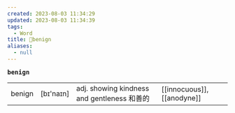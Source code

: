 ```yaml
---
created: 2023-08-03 11:34:29
updated: 2023-08-03 11:34:39
tags:
  - Word
title: 📖benign
aliases:
  - null
---
```


<pre><strong>benign</strong></pre>
|   |   |   |   |
|---|---|---|---|
|benign|[bɪ'naɪn]|adj. showing kindness and gentleness 和善的|[[innocuous]], [[anodyne]]|